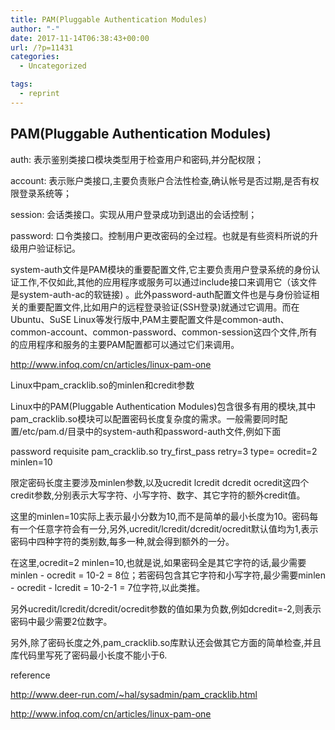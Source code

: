 ```yaml
---
title: PAM(Pluggable Authentication Modules)
author: "-"
date: 2017-11-14T06:38:43+00:00
url: /?p=11431
categories:
  - Uncategorized

tags:
  - reprint
---
```

## PAM(Pluggable Authentication Modules)
auth: 表示鉴别类接口模块类型用于检查用户和密码,并分配权限；
  
account: 表示账户类接口,主要负责账户合法性检查,确认帐号是否过期,是否有权限登录系统等；
  
session: 会话类接口。实现从用户登录成功到退出的会话控制；
  
password: 口令类接口。控制用户更改密码的全过程。也就是有些资料所说的升级用户验证标记。

system-auth文件是PAM模块的重要配置文件,它主要负责用户登录系统的身份认证工作,不仅如此,其他的应用程序或服务可以通过include接口来调用它（该文件是system-auth-ac的软链接) 。此外password-auth配置文件也是与身份验证相关的重要配置文件,比如用户的远程登录验证(SSH登录)就通过它调用。而在Ubuntu、SuSE Linux等发行版中,PAM主要配置文件是common-auth、common-account、common-password、common-session这四个文件,所有的应用程序和服务的主要PAM配置都可以通过它们来调用。

http://www.infoq.com/cn/articles/linux-pam-one

Linux中pam_cracklib.so的minlen和credit参数
  
Linux中的PAM(Pluggable Authentication Modules)包含很多有用的模块,其中pam_cracklib.so模块可以配置密码长度复杂度的需求。一般需要同时配置/etc/pam.d/目录中的system-auth和password-auth文件,例如下面

password requisite pam_cracklib.so try_first_pass retry=3 type= ocredit=2 minlen=10
  
限定密码长度主要涉及minlen参数,以及ucredit lcredit dcredit ocredit这四个credit参数,分别表示大写字符、小写字符、数字、其它字符的额外credit值。

这里的minlen=10实际上表示最小分数为10,而不是简单的最小长度为10。密码每有一个任意字符会有一分,另外,ucredit/lcredit/dcredit/ocredit默认值均为1,表示密码中四种字符的类别数,每多一种,就会得到额外的一分。

在这里,ocredit=2 minlen=10,也就是说,如果密码全是其它字符的话,最少需要minlen - ocredit = 10-2 = 8位；若密码包含其它字符和小写字符,最少需要minlen - ocredit - lcredit = 10-2-1 = 7位字符,以此类推。

另外ucredit/lcredit/dcredit/ocredit参数的值如果为负数,例如dcredit=-2,则表示密码中最少需要2位数字。

另外,除了密码长度之外,pam_cracklib.so库默认还会做其它方面的简单检查,并且库代码里写死了密码最小长度不能小于6.

reference

http://www.deer-run.com/~hal/sysadmin/pam_cracklib.html
  
http://www.infoq.com/cn/articles/linux-pam-one